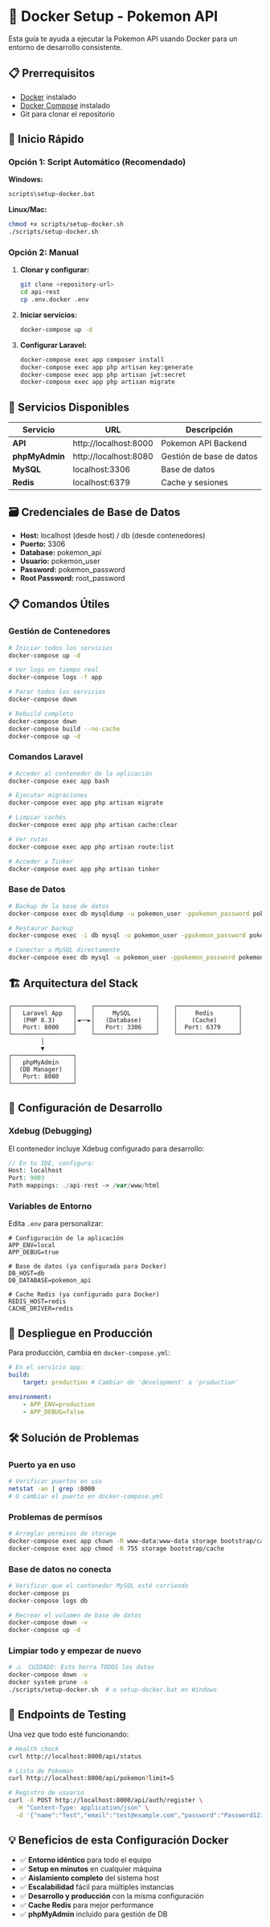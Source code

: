 # 🐳 Docker Setup - Pokemon API

Esta guía te ayuda a ejecutar la Pokemon API usando Docker para un entorno de desarrollo consistente.

## 📋 Prerrequisitos

-   [Docker](https://www.docker.com/get-started) instalado
-   [Docker Compose](https://docs.docker.com/compose/install/) instalado
-   Git para clonar el repositorio

## 🚀 Inicio Rápido

### Opción 1: Script Automático (Recomendado)

**Windows:**

```cmd
scripts\setup-docker.bat
```

**Linux/Mac:**

```bash
chmod +x scripts/setup-docker.sh
./scripts/setup-docker.sh
```

### Opción 2: Manual

1. **Clonar y configurar:**

    ```bash
    git clone <repository-url>
    cd api-rest
    cp .env.docker .env
    ```

2. **Iniciar servicios:**

    ```bash
    docker-compose up -d
    ```

3. **Configurar Laravel:**
    ```bash
    docker-compose exec app composer install
    docker-compose exec app php artisan key:generate
    docker-compose exec app php artisan jwt:secret
    docker-compose exec app php artisan migrate
    ```

## 🔗 Servicios Disponibles

| Servicio       | URL                   | Descripción              |
| -------------- | --------------------- | ------------------------ |
| **API**        | http://localhost:8000 | Pokemon API Backend      |
| **phpMyAdmin** | http://localhost:8080 | Gestión de base de datos |
| **MySQL**      | localhost:3306        | Base de datos            |
| **Redis**      | localhost:6379        | Cache y sesiones         |

## 🗃️ Credenciales de Base de Datos

-   **Host:** localhost (desde host) / db (desde contenedores)
-   **Puerto:** 3306
-   **Database:** pokemon_api
-   **Usuario:** pokemon_user
-   **Password:** pokemon_password
-   **Root Password:** root_password

## 📋 Comandos Útiles

### Gestión de Contenedores

```bash
# Iniciar todos los servicios
docker-compose up -d

# Ver logs en tiempo real
docker-compose logs -f app

# Parar todos los servicios
docker-compose down

# Rebuild completo
docker-compose down
docker-compose build --no-cache
docker-compose up -d
```

### Comandos Laravel

```bash
# Acceder al contenedor de la aplicación
docker-compose exec app bash

# Ejecutar migraciones
docker-compose exec app php artisan migrate

# Limpiar cachés
docker-compose exec app php artisan cache:clear

# Ver rutas
docker-compose exec app php artisan route:list

# Acceder a Tinker
docker-compose exec app php artisan tinker
```

### Base de Datos

```bash
# Backup de la base de datos
docker-compose exec db mysqldump -u pokemon_user -ppokemon_password pokemon_api > backup.sql

# Restaurar backup
docker-compose exec -i db mysql -u pokemon_user -ppokemon_password pokemon_api < backup.sql

# Conectar a MySQL directamente
docker-compose exec db mysql -u pokemon_user -ppokemon_password pokemon_api
```

## 🏗️ Arquitectura del Stack

```
┌─────────────────┐    ┌─────────────────┐    ┌─────────────────┐
│   Laravel App   │    │     MySQL       │    │     Redis       │
│   (PHP 8.3)     │◄──►│   (Database)    │    │    (Cache)      │
│   Port: 8000    │    │   Port: 3306    │    │  Port: 6379     │
└─────────────────┘    └─────────────────┘    └─────────────────┘
         │
         ▼
┌─────────────────┐
│   phpMyAdmin    │
│  (DB Manager)   │
│   Port: 8080    │
└─────────────────┘
```

## 🔧 Configuración de Desarrollo

### Xdebug (Debugging)

El contenedor incluye Xdebug configurado para desarrollo:

```php
// En tu IDE, configura:
Host: localhost
Port: 9003
Path mappings: ./api-rest -> /var/www/html
```

### Variables de Entorno

Edita `.env` para personalizar:

```env
# Configuración de la aplicación
APP_ENV=local
APP_DEBUG=true

# Base de datos (ya configurada para Docker)
DB_HOST=db
DB_DATABASE=pokemon_api

# Cache Redis (ya configurado para Docker)
REDIS_HOST=redis
CACHE_DRIVER=redis
```

## 🚀 Despliegue en Producción

Para producción, cambia en `docker-compose.yml`:

```yaml
# En el servicio app:
build:
    target: production # Cambiar de 'development' a 'production'

environment:
    - APP_ENV=production
    - APP_DEBUG=false
```

## 🛠️ Solución de Problemas

### Puerto ya en uso

```bash
# Verificar puertos en uso
netstat -an | grep :8000
# O cambiar el puerto en docker-compose.yml
```

### Problemas de permisos

```bash
# Arreglar permisos de storage
docker-compose exec app chown -R www-data:www-data storage bootstrap/cache
docker-compose exec app chmod -R 755 storage bootstrap/cache
```

### Base de datos no conecta

```bash
# Verificar que el contenedor MySQL esté corriendo
docker-compose ps
docker-compose logs db

# Recrear el volumen de base de datos
docker-compose down -v
docker-compose up -d
```

### Limpiar todo y empezar de nuevo

```bash
# ⚠️  CUIDADO: Esto borra TODOS los datos
docker-compose down -v
docker system prune -a
./scripts/setup-docker.sh  # o setup-docker.bat en Windows
```

## 🎯 Endpoints de Testing

Una vez que todo esté funcionando:

```bash
# Health check
curl http://localhost:8000/api/status

# Lista de Pokemon
curl http://localhost:8000/api/pokemon?limit=5

# Registro de usuario
curl -X POST http://localhost:8000/api/auth/register \
  -H "Content-Type: application/json" \
  -d '{"name":"Test","email":"test@example.com","password":"Password123","password_confirmation":"Password123"}'
```

## 💡 Beneficios de esta Configuración Docker

-   ✅ **Entorno idéntico** para todo el equipo
-   ✅ **Setup en minutos** en cualquier máquina
-   ✅ **Aislamiento completo** del sistema host
-   ✅ **Escalabilidad** fácil para múltiples instancias
-   ✅ **Desarrollo y producción** con la misma configuración
-   ✅ **Cache Redis** para mejor performance
-   ✅ **phpMyAdmin** incluido para gestión de DB
